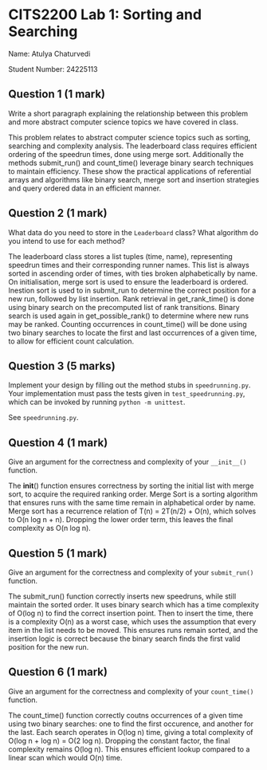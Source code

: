 # CITS2200 Lab 1: Sorting and Searching

Name: Atulya Chaturvedi

Student Number: 24225113


## Question 1 (1 mark)
Write a short paragraph explaining the relationship between this problem and more abstract computer science topics we have covered in class.

This problem relates to abstract computer science topics such as sorting, searching and complexity analysis. The leaderboard class requires efficient ordering of the speedrun times, done using merge sort. Additionally the methods submit_run() and count_time() leverage binary search techniques to maintain efficiency. These show the practical applications of referential arrays and algorithms like binary search, merge sort and insertion strategies and query ordered data in an efficient manner.


## Question 2 (1 mark)
What data do you need to store in the `Leaderboard` class?
What algorithm do you intend to use for each method?

The leaderboard class stores a list tuples (time, name), representing speedrun times and their corresponding runner names. This list is always sorted in ascending order of times, with ties broken alphabetically by name. On initialisation, merge sort is used to ensure the leaderboard is ordered. Inestion sort is used to in submit_run to determine the correct position for a new run, followed by list insertion. Rank retrieval in get_rank_time() is done using binary search on the precomputed list of rank transitions. Binary search is used again in get_possible_rank() to determine where new runs may be ranked. Counting occurrences in count_time() will be done using two binary searches to locate the first and last occurrences of a given time, to allow for efficient count calculation.


## Question 3 (5 marks)
Implement your design by filling out the method stubs in `speedrunning.py`.
Your implementation must pass the tests given in `test_speedrunning.py`, which can be invoked by running `python -m unittest`.

See `speedrunning.py`.


## Question 4 (1 mark)
Give an argument for the correctness and complexity of your `__init__()` function.

The __init__() function ensures correctness by sorting the initial list with merge sort, to acquire the required ranking order. Merge Sort is a sorting algorithm that ensures runs with the same time remain in alphabetical order by name. Merge sort has a recurrence relation of T(n) = 2T(n/2) + O(n), which solves to O(n log n + n). Dropping the lower order term, this leaves the final complexity as O(n log n). 

## Question 5 (1 mark)
Give an argument for the correctness and complexity of your `submit_run()` function.

The submit_run() function correctly inserts new speedruns, while still maintain the sorted order. It uses binary search which has a time complexity of O(log n) to find the correct insertion point. Then to insert the time, there is a complexity O(n) as a worst case, which uses the assumption that every item in the list needs to be moved. This ensures runs remain sorted, and the insertion logic is correct because the binary search finds the first valid position for the new run.


## Question 6 (1 mark)
Give an argument for the correctness and complexity of your `count_time()` function.

The count_time() function correctly coutns occurrences of a given time using two binary searches: one to find the first occurence, and another for the last. Each search operates in O(log n) time, giving a total complexity of O(log n + log n) = O(2 log n). Dropping the constant factor, the final complexity remains O(log n). This ensures efficient lookup compared to a linear scan which would O(n) time.
